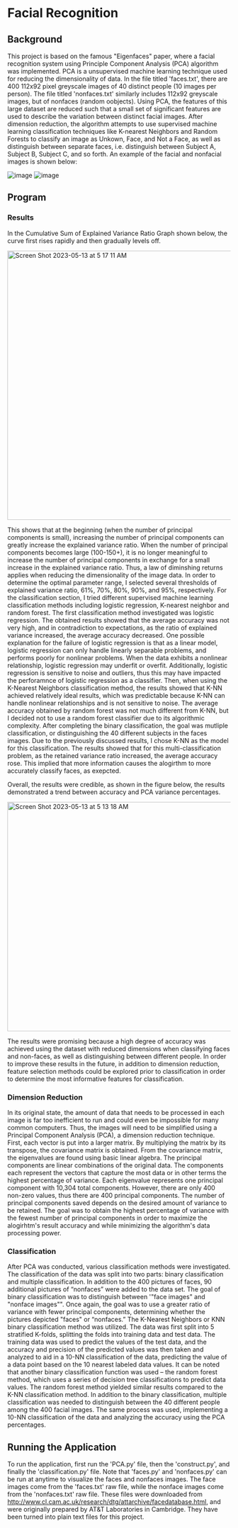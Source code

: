 # Facial Recognition

## Background
This project is based on the famous "Eigenfaces" paper, where a facial recognition system using Principle Component Analysis (PCA) algorithm was implemented. PCA is a unsupervised machine learning technique used for reducing the dimensionality of data. In the file titled 'faces.txt', there are 400 112x92 pixel greyscale images of 40 distinct people (10 images per person). The file titled 'nonfaces.txt' similarly includes 112x92 greyscale images, but of nonfaces (random oobjects). Using PCA, the features of this large dataset are reduced such that a small set of significant features are used to describe the variation between distinct facial images. After dimension reduction, the algorithm attempts to use supervised machine learning classification techniques like K-nearest Neighbors and Random Forests to classify an image as Unkown, Face, and Not a Face, as well as distinguish between separate faces, i.e. distinguish between Subject A, Subject B, Subject C, and so forth. An example of the facial and nonfacial images is shown below:

![image](https://github.com/anthonyjzhang/Facial-Recognition/assets/97823062/210240c9-6be8-4a38-8be4-125b78d29516)
![image](https://github.com/anthonyjzhang/Facial-Recognition/assets/97823062/4f24b517-bde6-44df-8df5-afb3f57eeba5)

## Program

### Results
In the Cumulative Sum of Explained Variance Ratio Graph shown below, the curve first rises rapidly and then gradually levels off. 

<img width="608" alt="Screen Shot 2023-05-13 at 5 17 11 AM" src="https://github.com/anthonyjzhang/Facial-Recognition/assets/97823062/af22d974-7ae2-4e5e-bf93-5497efc1e655">

This shows that at the beginning (when the number of principal components is small), increasing the number of principal components can greatly increase the explained variance ratio. When the number of principal components becomes large (100-150+), it is no longer meaningful to increase the number of principal components in exchange for a small increase in the explained variance ratio. Thus, a law of diminshing returns applies when reducing the dimensionality of the image data. In order to determine the optimal parameter range, I selected several thresholds of explained variance ratio, 61%, 70%, 80%, 90%, and 95%, respectively. For the classification section, I tried different supervised machine learning classification methods including logistic regression, K-nearest neighbor and random forest. The first classification method investigated was logistic regression. The obtained results showed that the average accuracy was not very high, and in contradiction to expectations, as the ratio of explained variance increased, the average accuracy decreased. One possible explanation for the failure of logistic regression is that as a linear model, logistic regression can only handle linearly separable problems, and performs poorly for nonlinear problems. When the data exhibits a nonlinear relationship, logistic regression may underfit or overfit. Additionally, logistic regression is sensitive to noise and outliers, thus this may have impacted the perforamnce of logistic regression as a classifier.  Then, when using the K-Nearest Neighbors classification method, the results showed that K-NN achieved relatively ideal results, which was predictable because K-NN can handle nonlinear relationships and is not sensitive to noise. The average accuracy obtained by random forest was not much different from K-NN, but I decided not to use a random forest classifier due to its algorithmic complexity. After completing the binary classification, the goal was mutliple classification, or distinguishing the 40 different subjects in the faces images. Due to the previously discussed results, I chose K-NN as the model for this classification. The results showed that for this multi-classification problem, as the retained variance ratio increased, the average accuracy rose. This implied that more information causes the alogirthm to more accurately classify faces, as exepcted.

Overall, the results were credible, as shown in the figure below, the results demonstrated a trend between accuracy and PCA variance percentages. 

<img width="518" alt="Screen Shot 2023-05-13 at 5 13 18 AM" src="https://github.com/anthonyjzhang/Facial-Recognition/assets/97823062/1d612d63-c713-48f9-9f7f-2fe95d473ab4">


The results were promising because a high degree of accuracy was achieved using the dataset with reduced dimensions when classifying faces and non-faces, as well as distinguishing between different people. In order to improve these results in the future, in addition to dimension reduction, feature selection methods could be explored prior to classification in order to determine the most informative features for classification.

### Dimension Reduction
In its original state, the amount of data that needs to be processed in each image is far too inefficient to run and could even be impossible for many common computers. Thus, the images will need to be simplified using a Principal Component Analysis (PCA), a dimension reduction technique. First, each vector is put into a larger matrix. By multiplying the matrix by its transpose, the covariance matrix is obtained. From the covariance matrix, the eigenvalues are found using basic linear algebra. The principal components are linear combinations of the original data. The components each represent the vectors that capture the most data or in other terms the highest percentage of variance. Each eigenvalue represents one principal component with 10,304 total components. However, there are only 400 non-zero values, thus there are 400 principal components. The number of principal components saved depends on the desired amount of variance to be retained. The goal was to obtain the highest percentage of variance with the fewest number of principal components in order to maximize the alogirhtm's result accuracy and while minimizing the algorithm's data processing power. 

### Classification
After PCA was conducted, various classification methods were investigated. The classification of the data was split into two parts: binary classification and multiple classification. In addition to the 400 pictures of faces, 90 additional pictures of “nonfaces” were added to the data set. The goal of binary classification was to distinguish between '"face images" and "nonface images"". Once again, the goal was to use a greater ratio of variance with fewer principal components, determining whether the pictures depicted "faces" or “nonfaces.” The K-Nearest Neighbors or KNN binary classification method was utilized. The data was first split into 5 stratified K-folds, splitting the folds into training data and test data. The training data was used to predict the values of the test data, and the accuracy and precision of the predicted values was then taken and analyzed to aid in a 10-NN classification of the data, predicting the value of a data point based on the 10 nearest labeled data values. It can be noted that another binary classification function was used – the random forest method, which uses a series of decision tree classifications to predict data values. The random forest method yielded similar results compared to the K-NN classification method. In addition to the binary classification, multiple classification was needed to distinguish between the 40 different people among the 400 facial images. The same process was used, implementing a 10-NN classification of the data and analyzing the accuracy using the PCA percentages. 

## Running the Application
To run the application, first run the 'PCA.py' file, then the 'construct.py', and finally the 'classification.py' file. Note that 'faces.py' and 'nonfaces.py' can be run at anytime to visualize the faces and nonfaces images. The face images come from the 'faces.txt' raw file, while the nonface images come from the 'nonfaces.txt' raw file. These files were downloaded from http://www.cl.cam.ac.uk/research/dtg/attarchive/facedatabase.html, and were originally prepared by AT&T Laboratories in Cambridge. They have been turned into plain text files for this project.
